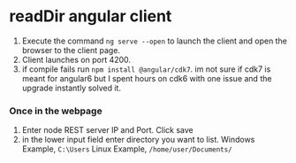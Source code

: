 # readDir angular client

1. Execute the command `ng serve --open` to launch the client and open the browser to the client page.
2. Client launches on port 4200.
3. if compile fails run `npm install @angular/cdk7`. im not sure if cdk7 is meant for angular6 but I spent hours on cdk6 with one issue and the upgrade instantly solved it.

### Once in the webpage

1. Enter node REST server IP and Port. Click save
2. in the lower input field enter directory you want to list. 
   Windows Example, `C:\Users`
   Linux Example, `/home/user/Documents/`
